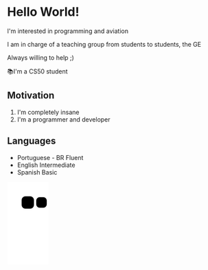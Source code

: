 # Hello World!

I'm interested in programming and aviation

I am in charge of a teaching group from students to students, the GE

Always willing to help ;)

📚I'm a CS50 student

## Motivation
1. I'm completely insane
2. I'm a programmer and developer

## Languages
- Portuguese - BR
  Fluent
- English
  Intermediate
- Spanish
  Basic

![Snake animation](https://github.com/LucasHT22/LucasHT22/blob/output/github-contribution-grid-snake.svg)

